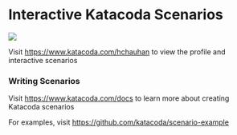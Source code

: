 # Interactive Katacoda Scenarios

[![](http://shields.katacoda.com/katacoda/hchauhan/count.svg)](https://www.katacoda.com/hchauhan "Get your profile on Katacoda.com")

Visit https://www.katacoda.com/hchauhan to view the profile and interactive scenarios

### Writing Scenarios
Visit https://www.katacoda.com/docs to learn more about creating Katacoda scenarios

For examples, visit https://github.com/katacoda/scenario-example
